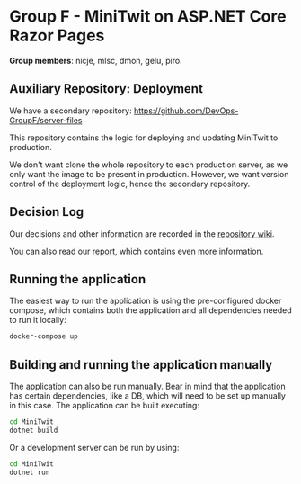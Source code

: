 # Group F - MiniTwit on ASP.NET Core Razor Pages
**Group members**: nicje, mlsc, dmon, gelu, piro.

## Auxiliary Repository: Deployment

We have a secondary repository: <https://github.com/DevOps-GroupF/server-files>

This repository contains the logic for deploying and updating MiniTwit to production.

We don't want clone the whole repository to each production server, as we only want the image to be present in production.
However, we want version control of the deployment logic, hence the secondary repository.


## Decision Log
Our decisions and other information are recorded in the [repository wiki](https://github.com/DevOps-GroupF/itu-minitwit-devops/wiki).

You can also read our [report](https://github.com/DevOps-GroupF/itu-minitwit-devops/blob/main/report/build/MSc_group_f.pdf), which contains even more information.

## Running the application
The easiest way to run the application is using the pre-configured docker compose, which contains both the application and all dependencies needed to run it locally:
```bash
docker-compose up
```

## Building and running the application manually
The application can also be run manually. Bear in mind that the application has certain dependencies, like a DB, which will need to be set up manually in this case.
The application can be built executing:
```bash
cd MiniTwit
dotnet build
```

Or a development server can be run by using:
```bash
cd MiniTwit
dotnet run
```

